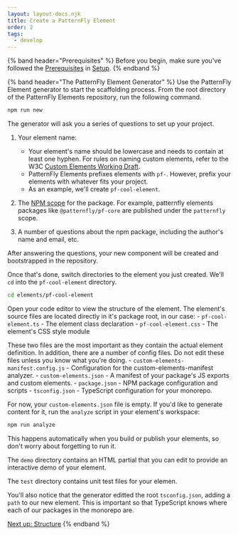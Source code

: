 ```yaml
---
layout: layout-docs.njk
title: Create a PatternFly Element
order: 2
tags:
  - develop
---
```


{% band header="Prerequisites" %}
  Before you begin, make sure you've followed the 
  [Prerequisites](/docs/develop/setup#prerequisites) in 
  [Setup](/docs/develop/setup).
{% endband %}

{% band header="The PatternFly Element Generator" %}
  Use the PatternFly Element generator to start the scaffolding process. From 
  the root directory of the PatternFly Elements  repository, run the following 
  command.

  ```bash
  npm run new
  ```

  The generator will ask you a series of questions to set up your project.

  1.  Your element name:
      - Your element's name should be lowercase and needs to contain at least 
        one hyphen. For rules on naming custom elements, refer to the W3C 
        [Custom Elements Working 
        Draft](https://www.w3.org/TR/custom-elements/#valid-custom-element-name).
      - PatternFly Elements prefixes elements with `pf-`. However, prefix your 
        elements with whatever fits your project.
      - As an example, we'll create `pf-cool-element`.

  1. The [NPM scope](https://docs.npmjs.com/cli/v6/using-npm/scope) for the 
  package. For example, patternfly elements packages like `@patternfly/pf-core` 
  are published under the `patternfly` scope.

  1. A number of questions about the npm package, including the author's name 
  and email, etc.

  After answering the questions, your new component will be created and 
  bootstrapped in the repository.

  Once that's done, switch directories to the element you just created. We'll 
  `cd` into the `pf-cool-element` directory.

  ```bash
  cd elements/pf-cool-element
  ```

  Open your code editor to view the structure of the element.
  The element's source files are located directly in it's package root, in our 
  case:
    - `pf-cool-element.ts` - The element class declaration
    - `pf-cool-element.css` - The element's CSS style module

  These two files are the most important as they contain the actual element 
  definition. In addition, there are a number of config files. Do not edit these files 
  unless you know what you're doing.
    - `custom-elements-manifest.config.js` - Configuration for the 
      custom-elements-manifest analyzer.
    - `custom-elements.json` - A manifest of your package's JS exports and 
      custom elements.
    - `package.json` - NPM package configuration and scripts
    - `tsconfig.json` - TypeScript configuration for your monorepo.

  For now, your `custom-elements.json` file is empty. If you'd like to generate 
  content for it, run the `analyze` script in your element's workspace:

  ```bash
  npm run analyze
  ```

  This happens automatically when you build or publish your elements, so don't 
  worry about forgetting to run it.

  The `demo` directory contains an HTML partial that you can edit to provide an 
  interactive demo of your element.

  The `test` directory contains unit test files for your elemen.

  You'll also notice that the generator editted the root `tsconfig.json`, adding 
  a `path` to our new element.
  This is important so that TypeScript knows where each of our packages in the 
  monorepo are.

  <a class="cta" href="../structure">Next up: Structure</a>
{% endband %}
